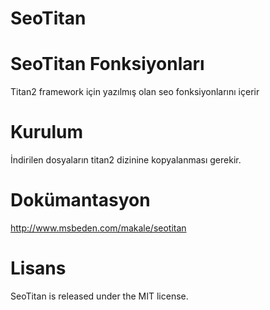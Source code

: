 SeoTitan
=========

# SeoTitan Fonksiyonları
Titan2 framework için yazılmış olan seo fonksiyonlarını içerir

# Kurulum
İndirilen dosyaların titan2 dizinine kopyalanması gerekir.

# Dokümantasyon
http://www.msbeden.com/makale/seotitan 

# Lisans
SeoTitan is released under the MIT license.
